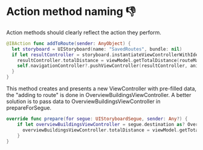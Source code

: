 # Action method naming 👎

Action methods should clearly reflect the action they perform.

```swift
@IBAction func addToRoute(sender: AnyObject) {
  let storyboard = UIStoryboard(name: "SavedRoutes", bundle: nil)
  if let resultController = storyboard.instantiateViewControllerWithIdentifier("overviewBuildingsViewController") as? OverviewBuildingsViewController {
    resultController.totalDistance = viewModel.getTotalDistance(routeManager.savedWayPoints)
    self.navigationController?.pushViewController(resultController, animated: true)
  }
}
```

This method creates and presents a new ViewController with pre-filled data, the "adding to route" is done in OverviewBuildingsViewController.
A better solution is to pass data to OverviewBuildingsViewController in prepareForSegue.

```swift
override func prepare(for segue: UIStoryboardSegue, sender: Any?) {
    if let overviewBuildingsViewController = segue.destination as? OverviewBuildingsViewController {
      overviewBuildingsViewController.totalDistance = viewModel.getTotalDistance(routeManager.savedWayPoints)
    }
}
```
